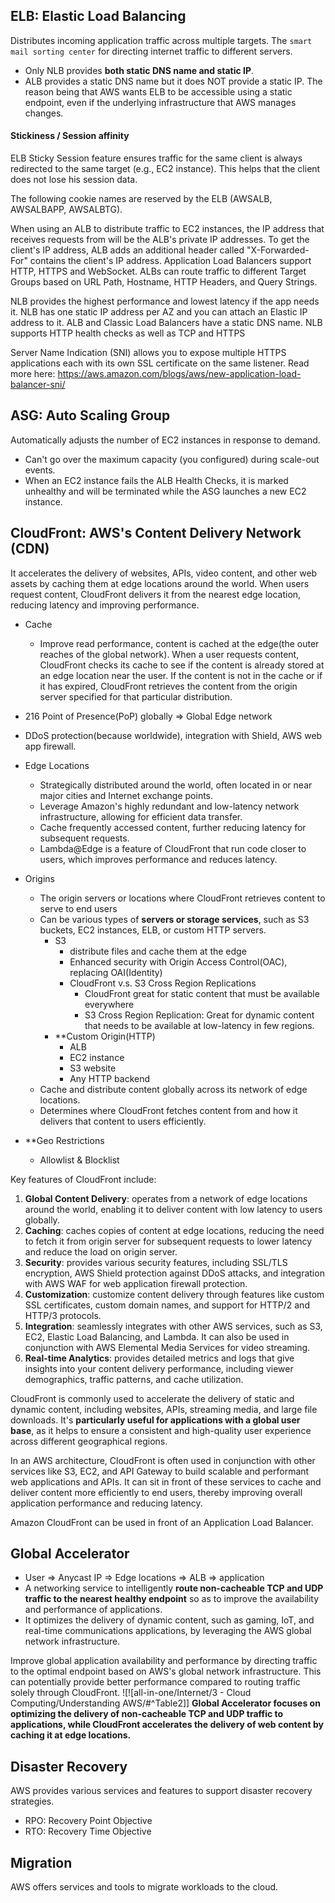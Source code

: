 ## ELB: Elastic Load Balancing
Distributes incoming application traffic across multiple targets.
The `smart mail sorting center` for directing internet traffic to different servers.
- Only NLB provides **both static DNS name and static IP**. 
- ALB provides a static DNS name but it does NOT provide a static IP. The reason being that AWS wants ELB to be accessible using a static endpoint, even if the underlying infrastructure that AWS manages changes.

#### Stickiness / Session affinity
ELB Sticky Session feature ensures traffic for the same client is always redirected to the same target (e.g., EC2 instance). This helps that the client does not lose his session data.

The following cookie names are reserved by the ELB (AWSALB, AWSALBAPP, AWSALBTG).

When using an ALB to distribute traffic to EC2 instances, the IP address that receives requests from will be the ALB's private IP addresses. To get the client's IP address, ALB adds an additional header called "X-Forwarded-For" contains the client's IP address.
Application Load Balancers support HTTP, HTTPS and WebSocket.
ALBs can route traffic to different Target Groups based on URL Path, Hostname, HTTP Headers, and Query Strings.

NLB provides the highest performance and lowest latency if the app needs it.
NLB has one static IP address per AZ and you can attach an Elastic IP address to it. ALB and Classic Load Balancers have a static DNS name.
NLB supports HTTP health checks as well as TCP and HTTPS

Server Name Indication (SNI) allows you to expose multiple HTTPS applications each with its own SSL certificate on the same listener. Read more here: https://aws.amazon.com/blogs/aws/new-application-load-balancer-sni/

## ASG: Auto Scaling Group
Automatically adjusts the number of EC2 instances in response to demand.
- Can't go over the maximum capacity (you configured) during scale-out events.
- When an EC2 instance fails the ALB Health Checks, it is marked unhealthy and will be terminated while the ASG launches a new EC2 instance.

## CloudFront: AWS's Content Delivery Network (CDN)
It accelerates the delivery of websites, APIs, video content, and other web assets by caching them at edge locations around the world. When users request content, CloudFront delivers it from the nearest edge location, reducing latency and improving performance. 
- Cache
	- Improve read performance, content is cached at the edge(the outer reaches of the global network). When a user requests content, CloudFront checks its cache to see if the content is already stored at an edge location near the user. If the content is not in the cache or if it has expired, CloudFront retrieves the content from the origin server specified for that particular distribution.
- 216 Point of Presence(PoP) globally => Global Edge network
- DDoS protection(because worldwide), integration with Shield, AWS web app firewall.

- Edge Locations
	- Strategically distributed around the world, often located in or near major cities and Internet exchange points.
	- Leverage Amazon's highly redundant and low-latency network infrastructure, allowing for efficient data transfer. 
	- Cache frequently accessed content, further reducing latency for subsequent requests.
	- Lambda@Edge is a feature of CloudFront that run code closer to users, which improves performance and reduces latency.
- Origins
	- The origin servers or locations where CloudFront retrieves content to serve to end users
	- Can be various types of **servers or storage services**, such as S3 buckets, EC2 instances, ELB, or custom HTTP servers.
		- S3
			- distribute files and cache them at the edge
			- Enhanced security with Origin Access Control(OAC), replacing OAI(Identity)
			- CloudFront v.s. S3 Cross Region Replications
				- CloudFront great for static content that must be available everywhere
				- S3 Cross Region Replication: Great for dynamic content that needs to be available at low-latency in few regions.
		- **Custom Origin(HTTP)
			- ALB
			- EC2 instance
			- S3 website
			- Any HTTP backend
	- Cache and distribute content globally across its network of edge locations.
	- Determines where CloudFront fetches content from and how it delivers that content to users efficiently.
- **Geo Restrictions
	- Allowlist & Blocklist

Key features of CloudFront include:
1. **Global Content Delivery**: operates from a network of edge locations around the world, enabling it to deliver content with low latency to users globally.
2. **Caching**: caches copies of content at edge locations, reducing the need to fetch it from origin server for subsequent requests to lower latency and reduce the load on origin server.
3. **Security**: provides various security features, including SSL/TLS encryption, AWS Shield protection against DDoS attacks, and integration with AWS WAF for web application firewall protection.
4. **Customization**: customize content delivery through features like custom SSL certificates, custom domain names, and support for HTTP/2 and HTTP/3 protocols.
5. **Integration**: seamlessly integrates with other AWS services, such as S3, EC2, Elastic Load Balancing, and Lambda. It can also be used in conjunction with AWS Elemental Media Services for video streaming.
6. **Real-time Analytics**: provides detailed metrics and logs that give insights into your content delivery performance, including viewer demographics, traffic patterns, and cache utilization.

CloudFront is commonly used to accelerate the delivery of static and dynamic content, including websites, APIs, streaming media, and large file downloads. It's **particularly useful for applications with a global user base**, as it helps to ensure a consistent and high-quality user experience across different geographical regions.

In an AWS architecture, CloudFront is often used in conjunction with other services like S3, EC2, and API Gateway to build scalable and performant web applications and APIs. It can sit in front of these services to cache and deliver content more efficiently to end users, thereby improving overall application performance and reducing latency.

Amazon CloudFront can be used in front of an Application Load Balancer.

## Global Accelerator
- User => Anycast IP => Edge locations => ALB => application
- A networking service to intelligently **route non-cacheable TCP and UDP traffic to the nearest healthy endpoint** so as to improve the availability and performance of applications. 
- It optimizes the delivery of dynamic content, such as gaming, IoT, and real-time communications applications, by leveraging the AWS global network infrastructure.

Improve global application availability and performance by directing traffic to the optimal endpoint based on AWS's global network infrastructure. This can potentially provide better performance compared to routing traffic solely through CloudFront.
![![all-in-one/Internet/3 - Cloud Computing/Understanding AWS/#^Table2]]
**Global Accelerator focuses on optimizing the delivery of non-cacheable TCP and UDP traffic to applications, while CloudFront accelerates the delivery of web content by caching it at edge locations.**

## Disaster Recovery
AWS provides various services and features to support disaster recovery strategies.
- RPO: Recovery Point Objective
- RTO: Recovery Time Objective

## Migration
AWS offers services and tools to migrate workloads to the cloud.